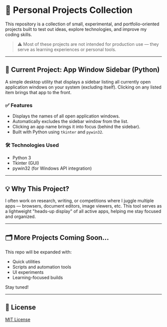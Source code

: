 # 🧰 Personal Projects Collection

This repository is a collection of small, experimental, and portfolio-oriented projects built to test out ideas, explore technologies, and improve my coding skills.

> ⚠️ Most of these projects are not intended for production use — they serve as learning experiences or personal tools.

---

## 📌 Current Project: App Window Sidebar (Python)

A simple desktop utility that displays a sidebar listing all currently open application windows on your system (excluding itself). Clicking on any listed item brings that app to the front.

### ✅ Features

- Displays the names of all open application windows.
- Automatically excludes the sidebar window from the list.
- Clicking an app name brings it into focus (behind the sidebar).
- Built with Python using `tkinter` and `pywin32`.

### 🛠 Technologies Used

- Python 3
- Tkinter (GUI)
- pywin32 (for Windows API integration)

---

## 💡 Why This Project?

I often work on research, writing, or competitions where I juggle multiple apps — browsers, document editors, image viewers, etc. This tool serves as a lightweight "heads-up display" of all active apps, helping me stay focused and organized.

---

## 🗂️ More Projects Coming Soon...

This repo will be expanded with:
- Quick utilities
- Scripts and automation tools
- UI experiments
- Learning-focused builds

Stay tuned!

---

## 📄 License

[MIT License](LICENSE)
